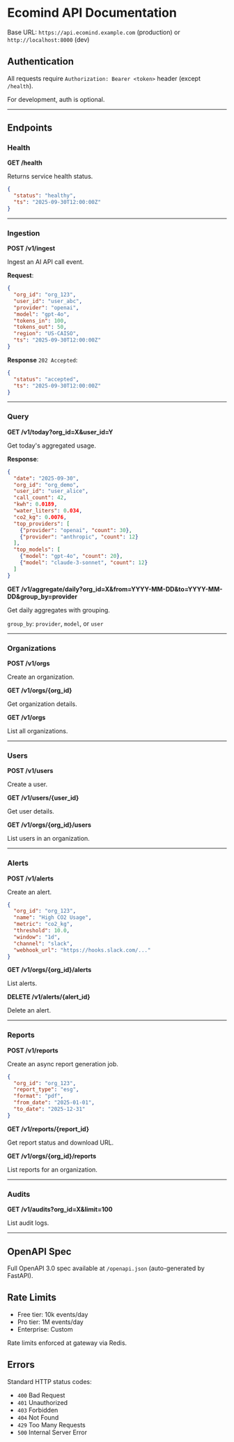 # Ecomind API Documentation

Base URL: `https://api.ecomind.example.com` (production) or `http://localhost:8000` (dev)

## Authentication

All requests require `Authorization: Bearer <token>` header (except `/health`).

For development, auth is optional.

---

## Endpoints

### Health

**GET /health**

Returns service health status.

```json
{
  "status": "healthy",
  "ts": "2025-09-30T12:00:00Z"
}
```

---

### Ingestion

**POST /v1/ingest**

Ingest an AI API call event.

**Request**:
```json
{
  "org_id": "org_123",
  "user_id": "user_abc",
  "provider": "openai",
  "model": "gpt-4o",
  "tokens_in": 100,
  "tokens_out": 50,
  "region": "US-CAISO",
  "ts": "2025-09-30T12:00:00Z"
}
```

**Response** `202 Accepted`:
```json
{
  "status": "accepted",
  "ts": "2025-09-30T12:00:00Z"
}
```

---

### Query

**GET /v1/today?org_id=X&user_id=Y**

Get today's aggregated usage.

**Response**:
```json
{
  "date": "2025-09-30",
  "org_id": "org_demo",
  "user_id": "user_alice",
  "call_count": 42,
  "kwh": 0.0189,
  "water_liters": 0.034,
  "co2_kg": 0.0076,
  "top_providers": [
    {"provider": "openai", "count": 30},
    {"provider": "anthropic", "count": 12}
  ],
  "top_models": [
    {"model": "gpt-4o", "count": 20},
    {"model": "claude-3-sonnet", "count": 12}
  ]
}
```

**GET /v1/aggregate/daily?org_id=X&from=YYYY-MM-DD&to=YYYY-MM-DD&group_by=provider**

Get daily aggregates with grouping.

`group_by`: `provider`, `model`, or `user`

---

### Organizations

**POST /v1/orgs**

Create an organization.

**GET /v1/orgs/{org_id}**

Get organization details.

**GET /v1/orgs**

List all organizations.

---

### Users

**POST /v1/users**

Create a user.

**GET /v1/users/{user_id}**

Get user details.

**GET /v1/orgs/{org_id}/users**

List users in an organization.

---

### Alerts

**POST /v1/alerts**

Create an alert.

```json
{
  "org_id": "org_123",
  "name": "High CO2 Usage",
  "metric": "co2_kg",
  "threshold": 10.0,
  "window": "1d",
  "channel": "slack",
  "webhook_url": "https://hooks.slack.com/..."
}
```

**GET /v1/orgs/{org_id}/alerts**

List alerts.

**DELETE /v1/alerts/{alert_id}**

Delete an alert.

---

### Reports

**POST /v1/reports**

Create an async report generation job.

```json
{
  "org_id": "org_123",
  "report_type": "esg",
  "format": "pdf",
  "from_date": "2025-01-01",
  "to_date": "2025-12-31"
}
```

**GET /v1/reports/{report_id}**

Get report status and download URL.

**GET /v1/orgs/{org_id}/reports**

List reports for an organization.

---

### Audits

**GET /v1/audits?org_id=X&limit=100**

List audit logs.

---

## OpenAPI Spec

Full OpenAPI 3.0 spec available at `/openapi.json` (auto-generated by FastAPI).

## Rate Limits

- Free tier: 10k events/day
- Pro tier: 1M events/day
- Enterprise: Custom

Rate limits enforced at gateway via Redis.

## Errors

Standard HTTP status codes:
- `400` Bad Request
- `401` Unauthorized
- `403` Forbidden
- `404` Not Found
- `429` Too Many Requests
- `500` Internal Server Error